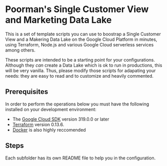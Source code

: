 # Poorman's Single Customer View and Marketing Data Lake

This is a set of template scripts you can use to boostrap a Single Customer View and a Makering Data Lake on the Google Cloud Platform in minutes, using Terraform, Node.js and various Google Cloud serverless services among others.

These scripts are intended to be a starting point for your configurations. Although they _can_ create a Data Lake which is ok to run in productions, this will be very vanilla. Thus, please modify those scripts for adapating your needs: they are easy to read and to customize and heavily commented.

## Prerequisites

In order to perform the operations below you must have the following installed on your development environment:

* The [Google Cloud SDK](https://cloud.google.com/sdk/docs/quickstart) version 319.0.0 or later
* [Terraform](https://terraform.io) version 0.13.6.
* [Docker](https://www.docker.com/get-started) is also highly reccomended

## Steps

Each subfolder has its own README file to help you in the configuration.
